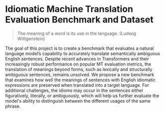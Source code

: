 # Idiomatic Machine Translation Evaluation Benchmark and Dataset

> The meaning of a word is its use in the language. (Ludwig Wittgenstein)

The goal of this project is to create a benchmark that evaluates a natural language model’s capability to accurately translate semantically ambiguous English sentences. Despite recent advances in Transformers and their increasingly robust performance on popular MT evaluation metrics, the translation of meanings beyond forms, such as lexically and structurally ambiguous sentences, remains unsolved. We propose a new benchmark that examines how well the meanings of sentences with English idiomatic expressions are preserved when translated into a target language. For additional challenges, the idioms may occur in the sentences either figuratively, literally, or ambiguously, which will help us further evaluate the model's ability to distinguish between the different usages of the same phrase.

